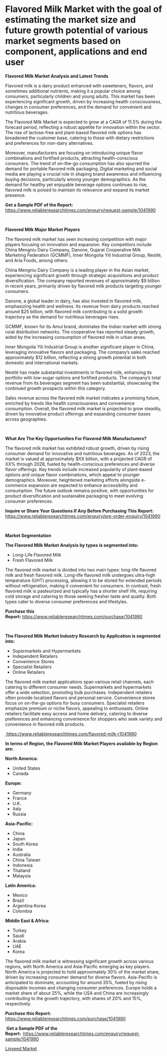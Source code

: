 <p><h1>Flavored Milk Market with the goal of estimating the market size and future growth potential of various market segments based on component, applications and end user</h1></p><p><strong>Flavored Milk Market Analysis and Latest Trends</strong></p>
<p><p>Flavored milk is a dairy product enhanced with sweeteners, flavors, and sometimes additional nutrients, making it a popular choice among consumers, particularly children and young adults. This market has been experiencing significant growth, driven by increasing health consciousness, changes in consumer preferences, and the demand for convenient and nutritious beverages.</p><p>The Flavored Milk Market is expected to grow at a CAGR of 11.5% during the forecast period, reflecting a robust appetite for innovation within the sector. The rise of lactose-free and plant-based flavored milk options has broadened the customer base, catering to those with dietary restrictions and preferences for non-dairy alternatives. </p><p>Moreover, manufacturers are focusing on introducing unique flavor combinations and fortified products, attracting health-conscious consumers. The trend of on-the-go consumption has also spurred the demand for portable flavored milk packaging. Digital marketing and social media are playing a crucial role in shaping brand awareness and influencing buying decisions, particularly among younger demographics. As the demand for healthy yet enjoyable beverage options continues to rise, flavored milk is poised to maintain its relevance and expand its market presence.</p></p>
<p><strong>Get a Sample PDF of the Report:&nbsp;</strong> <a href="https://www.reliableresearchtimes.com/enquiry/request-sample/1041990?utm_campaign=2096&utm_medium=2&utm_source=Github&utm_content=ia&utm_term=15022025&utm_id=flavored-milk">https://www.reliableresearchtimes.com/enquiry/request-sample/1041990</a></p>
<p>&nbsp;</p>
<p><strong>Flavored Milk Major Market Players</strong></p>
<p><p>The flavored milk market has seen increasing competition with major players focusing on innovation and expansion. Key competitors include China Mengniu Dairy Company, Danone, Gujarat Cooperative Milk Marketing Federation (GCMMF), Inner Mongolia Yili Industrial Group, Nestlé, and Arla Foods, among others.</p><p>China Mengniu Dairy Company is a leading player in the Asian market, experiencing significant growth through strategic acquisitions and product diversification. The company reported revenues of approximately $9 billion in recent years, primarily driven by flavored milk products targeting younger consumers.</p><p>Danone, a global leader in dairy, has also invested in flavored milk, emphasizing health and wellness. Its revenue from dairy products reached around $25 billion, with flavored milk contributing to a solid growth trajectory as the demand for nutritious beverages rises.</p><p>GCMMF, known for its Amul brand, dominates the Indian market with strong rural distribution networks. The cooperative has reported steady growth, aided by the increasing consumption of flavored milk in urban areas.</p><p>Inner Mongolia Yili Industrial Group is another significant player in China, leveraging innovative flavors and packaging. The company’s sales reached approximately $12 billion, reflecting a strong growth potential in both domestic and international markets.</p><p>Nestlé has made substantial investments in flavored milk, enhancing its portfolio with low-sugar options and fortified products. The company’s total revenue from its beverages segment has been substantial, showcasing the continued growth prospects within this category.</p><p>Sales revenue across the flavored milk market indicates a promising future, enriched by trends like health consciousness and convenience consumption. Overall, the flavored milk market is projected to grow steadily, driven by innovative product offerings and expanding consumer bases across geographies.</p></p>
<p>&nbsp;</p>
<p><strong>What Are The Key Opportunities For Flavored Milk Manufacturers?</strong></p>
<p><p>The flavored milk market has exhibited robust growth, driven by rising consumer demand for innovative and nutritious beverages. As of 2023, the market is valued at approximately $XX billion, with a projected CAGR of XX% through 2028, fueled by health-conscious preferences and diverse flavor offerings. Key trends include increased popularity of plant-based options and unique flavor combinations, which appeal to younger demographics. Moreover, heightened marketing efforts alongside e-commerce expansion are expected to enhance accessibility and consumption. The future outlook remains positive, with opportunities for product diversification and sustainable packaging to meet evolving consumer preferences.</p></p>
<p><strong>Inquire or Share Your Questions If Any Before Purchasing This Report:</strong> <a href="https://www.reliableresearchtimes.com/enquiry/pre-order-enquiry/1041990?utm_campaign=2096&utm_medium=2&utm_source=Github&utm_content=ia&utm_term=15022025&utm_id=flavored-milk">https://www.reliableresearchtimes.com/enquiry/pre-order-enquiry/1041990</a></p>
<p>&nbsp;</p>
<p><strong>Market Segmentation</strong></p>
<p><strong>The Flavored Milk Market Analysis by types is segmented into:</strong></p>
<p><ul><li>Long-Life Flavored Milk</li><li>Fresh Flavored Milk</li></ul></p>
<p><p>The flavored milk market is divided into two main types: long-life flavored milk and fresh flavored milk. Long-life flavored milk undergoes ultra-high temperature (UHT) processing, allowing it to be stored for extended periods without refrigeration, making it convenient for consumers. In contrast, fresh flavored milk is pasteurized and typically has a shorter shelf life, requiring cold storage and catering to those seeking fresher taste and quality. Both types cater to diverse consumer preferences and lifestyles.</p></p>
<p><strong>Purchase this Report:&nbsp;</strong><a href="https://www.reliableresearchtimes.com/purchase/1041990?utm_campaign=2096&utm_medium=2&utm_source=Github&utm_content=ia&utm_term=15022025&utm_id=flavored-milk">https://www.reliableresearchtimes.com/purchase/1041990</a></p>
<p>&nbsp;</p>
<p><strong>The Flavored Milk Market Industry Research by Application is segmented into:</strong></p>
<p><ul><li>Supermarkets and Hypermarkets</li><li>Independent Retailers</li><li>Convenience Stores</li><li>Specialist Retailers</li><li>Online Retailers</li></ul></p>
<p><p>The flavored milk market applications span various retail channels, each catering to different consumer needs. Supermarkets and hypermarkets offer a wide selection, promoting bulk purchases. Independent retailers often provide localized flavors and personal service. Convenience stores focus on on-the-go options for busy consumers. Specialist retailers emphasize premium or niche flavors, appealing to enthusiasts. Online retailers facilitate easy access and home delivery, catering to diverse preferences and enhancing convenience for shoppers who seek variety and convenience in flavored milk products.</p></p>
<p><a href="https://www.reliableresearchtimes.com/flavored-milk-r1041990?utm_campaign=2096&utm_medium=2&utm_source=Github&utm_content=ia&utm_term=15022025&utm_id=flavored-milk">&nbsp;https://www.reliableresearchtimes.com/flavored-milk-r1041990</a></p>
<p><strong>In terms of Region, the Flavored Milk Market Players available by Region are:</strong></p>
<p>
    <p> <strong> North America: </strong>
        <ul>
            <li>United States</li>
            <li>Canada</li>
        </ul>
        </p> 
    <p> <strong> Europe: </strong>
        <ul>
            <li>Germany</li>
            <li>France</li>
            <li>U.K.</li>
            <li>Italy</li>
            <li>Russia</li>
        </ul>
        </p> 
    <p> <strong> Asia-Pacific: </strong>
        <ul>
            <li>China</li>
            <li>Japan</li>
            <li>South Korea</li>
            <li>India</li>
            <li>Australia</li>
            <li>China Taiwan</li>
            <li>Indonesia</li>
            <li>Thailand</li>
            <li>Malaysia</li>
        </ul>
        </p> 
    <p> <strong> Latin America: </strong>
        <ul>
            <li>Mexico</li>
            <li>Brazil</li>
            <li>Argentina Korea</li>
            <li>Colombia</li>
        </ul>
        </p> 
    <p> <strong> Middle East & Africa: </strong>
        <ul>
            <li>Turkey</li>
            <li>Saudi</li>
            <li>Arabia</li>
            <li>UAE</li>
            <li>Korea</li>
        </ul>
    </p>
    </p>
<p><p>The flavored milk market is witnessing significant growth across various regions, with North America and Asia-Pacific emerging as key players. North America is projected to hold approximately 30% of the market share, driven by increasing consumer demand for diverse flavors. Asia-Pacific is anticipated to dominate, accounting for around 35%, fueled by rising disposable incomes and changing consumer preferences. Europe holds a market share of about 25%, while the USA and China are increasingly contributing to the growth trajectory, with shares of 20% and 15%, respectively.</p></p>
<p><strong>Purchase this Report: </strong><a href="https://www.reliableresearchtimes.com/purchase/1041990?utm_campaign=2096&utm_medium=2&utm_source=Github&utm_content=ia&utm_term=15022025&utm_id=flavored-milk">https://www.reliableresearchtimes.com/purchase/1041990</a></p>
<p>&nbsp;<strong>Get a Sample PDF of the Report:&nbsp;&nbsp;</strong><a href="https://www.reliableresearchtimes.com/enquiry/request-sample/1041990?utm_campaign=2096&utm_medium=2&utm_source=Github&utm_content=ia&utm_term=15022025&utm_id=flavored-milk">https://www.reliableresearchtimes.com/enquiry/request-sample/1041990</a></p>
<p><strong></strong></p>
<p><p><a href="https://github.com/NarcisoFerry/Market-Research-Report-List-1/blob/main/linseed-market.md?utm_campaign=2096&utm_medium=2&utm_source=Github&utm_content=ia&utm_term=15022025&utm_id=flavored-milk">Linseed Market</a></p></p>
